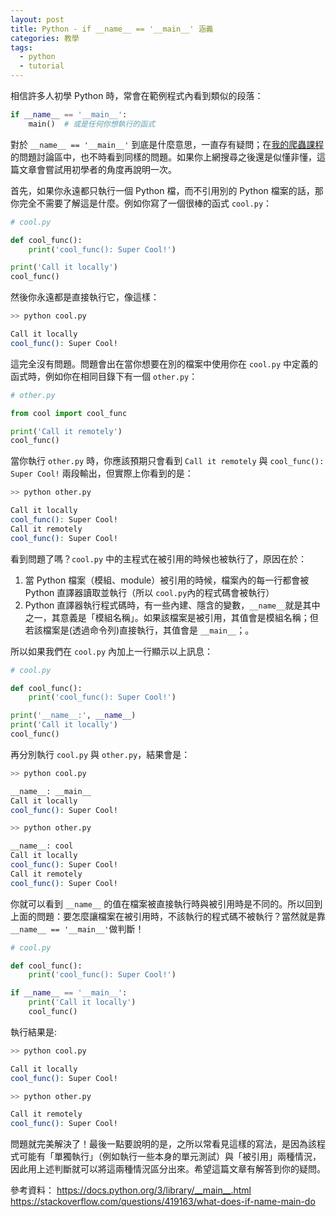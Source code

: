 ```yaml
---
layout: post
title: Python - if __name__ == '__main__' 涵義
categories: 教學
tags:
  - python
  - tutorial
---
```


相信許多人初學 Python 時，常會在範例程式內看到類似的段落：

```python
if __name__ == '__main__':
    main()  # 或是任何你想執行的函式
```

對於 `__name__ == '__main__'` 到底是什麼意思，一直存有疑問；在[我的爬蟲課程](https://hahow.in/cr/python-web-crawler)的問題討論區中，也不時看到同樣的問題。如果你上網搜尋之後還是似懂非懂，這篇文章會嘗試用初學者的角度再說明一次。

首先，如果你永遠都只執行一個 Python 檔，而不引用別的 Python 檔案的話，那你完全不需要了解這是什麼。例如你寫了一個很棒的函式 `cool.py`：

```python
# cool.py

def cool_func():
    print('cool_func(): Super Cool!')

print('Call it locally')
cool_func()
```

然後你永遠都是直接執行它，像這樣：

```bash
>> python cool.py

Call it locally
cool_func(): Super Cool!
```

這完全沒有問題。問題會出在當你想要在別的檔案中使用你在 `cool.py` 中定義的函式時，例如你在相同目錄下有一個 `other.py`：

```python
# other.py

from cool import cool_func

print('Call it remotely')
cool_func()
```

當你執行 `other.py` 時，你應該預期只會看到 `Call it remotely` 與 `cool_func(): Super Cool!` 兩段輸出，但實際上你看到的是：

```bash
>> python other.py

Call it locally
cool_func(): Super Cool!
Call it remotely
cool_func(): Super Cool!
```

看到問題了嗎？`cool.py` 中的主程式在被引用的時候也被執行了，原因在於：

1. 當 Python 檔案（模組、module）被引用的時候，檔案內的每一行都會被 Python 直譯器讀取並執行（所以 `cool.py`內的程式碼會被執行）
2. Python 直譯器執行程式碼時，有一些內建、隱含的變數，`__name__`就是其中之一，其意義是「模組名稱」。如果該檔案是被引用，其值會是模組名稱；但若該檔案是(透過命令列)直接執行，其值會是 `__main__`；。

所以如果我們在 `cool.py` 內加上一行顯示以上訊息：

```python
# cool.py

def cool_func():
    print('cool_func(): Super Cool!')

print('__name__:', __name__)
print('Call it locally')
cool_func()
```

再分別執行 `cool.py` 與 `other.py`，結果會是：

```bash
>> python cool.py

__name__: __main__
Call it locally
cool_func(): Super Cool!

>> python other.py

__name__: cool
Call it locally
cool_func(): Super Cool!
Call it remotely
cool_func(): Super Cool!
```

你就可以看到 `__name__` 的值在檔案被直接執行時與被引用時是不同的。所以回到上面的問題：要怎麼讓檔案在被引用時，不該執行的程式碼不被執行？當然就是靠 `__name__ == '__main__'`做判斷！

```python
# cool.py

def cool_func():
    print('cool_func(): Super Cool!')

if __name__ == '__main__':
    print('Call it locally')
    cool_func()
```

執行結果是:

```bash
>> python cool.py

Call it locally
cool_func(): Super Cool!

>> python other.py

Call it remotely
cool_func(): Super Cool!
```

問題就完美解決了！最後一點要說明的是，之所以常看見這樣的寫法，是因為該程式可能有「單獨執行」（例如執行一些本身的單元測試）與「被引用」兩種情況，因此用上述判斷就可以將這兩種情況區分出來。希望這篇文章有解答到你的疑問。

參考資料：
<https://docs.python.org/3/library/__main__.html>
<https://stackoverflow.com/questions/419163/what-does-if-name-main-do>
